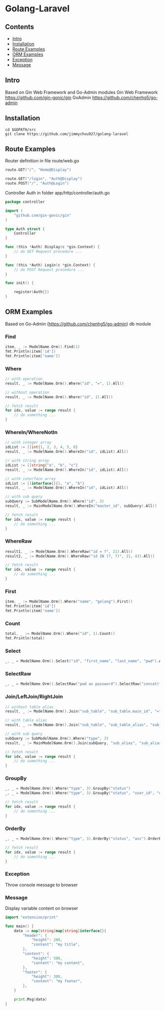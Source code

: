 # Golang-Laravel

## Contents

- [Intro](#intro)
- [Installation](#installation)
- [Route Examples](#route-examples)
- [ORM Examples](#orm-examples)
- [Exception](#exception)
- [Message](#message)

## Intro
Based on Gin Web Framework and Go-Admin modules
Gin Web Framework https://github.com/gin-gonic/gin
GoAdmin https://github.com/chenhg5/go-admin

## Installation
```
cd $GOPATH/src
git clone https://github.com/jimmychou927/golang-laravel
```

## Route Examples
Router definition in file route/web.go
```go
route.GET("/", "Home@Display")

route.GET("/login", "Auth@Display")
route.POST("/", "Auth@Login")
```
Controller Auth in folder app/http/controller/auth.go
```go
package controller

import (
	"github.com/gin-gonic/gin"
)

type Auth struct {
	Controller
}

func (this *Auth) Display(c *gin.Context) {
    // do GET Request procedure ...
}

func (this *Auth) Login(c *gin.Context) {
    // do POST Request procedure ...
}

func init() {

	register(Auth{})
}
```

## ORM Examples
Based on Go-Admin (https://github.com/chenhg5/go-admin) db module
### Find
```go
item, _ := ModelName.Orm().Find(1)
fmt.Println(item['id'])
fmt.Println(item['name'])
```

### Where
```go
// with operation
result, _ := ModelName.Orm().Where("id", "=", 1).All()

// without operation
result, _ := ModelName.Orm().Where("id", 1).All()

// fetch result
for idx, value := range result {
    // do something ...
}
```

### WhereIn/WhereNotIn
```go
// with integer array
idList := []int{1, 2, 3, 4, 5, 6}
result, _ := ModelName.Orm().WhereIn("id", idList).All()

// with string array
idList := []string{"a", "b", "c"}
result, _ := ModelName.Orm().WhereIn("id", idList).All()

// with interface array
idList := []interface{}{1, "a", "b"}
result, _ := ModelName.Orm().WhereIn("id", idList).All()

// with sub query
subQuery := SubModelName.Orm().Where("id", 3)
result, _ := MainModelName.Orm().WhereIn("master_id", subQuery).All()

// fetch result
for idx, value := range result {
    // do something ...
}
```

### WhereRaw
```go
result1, _ := ModelName.Orm().WhereRaw("id = ?", 21).All()
result2, _ := ModelName.Orm().WhereRaw("id IN (?, ?)", 21, 43).All()

// fetch result
for idx, value := range result {
    // do something ...
}
```

### First
```go
item, _ := ModelName.Orm().Where("name", "golang").First()
fmt.Println(item['id'])
fmt.Println(item['name'])
```

### Count
```go
total, _ := ModelName.Orm().Where("id", 1).Count()
fmt.Println(total)
```

### Select
```go
_, _ = ModelName.Orm().Select("id", "first_name", "last_name", "pwd").All()
```

### SelectRaw
```go
_, _ = ModelName.Orm().SelectRaw("pwd as password").SelectRaw("concat(first_name, ' ', last_name) as name").All()
```

### Join/LeftJoin/RightJoin
```go
// without table alias
result, _ := ModelName.Orm().Join("sub_table", "sub_table.main_id", "=", "main_table.id").All()

// with table alias
result, _ := ModelName.Orm().Join("sub_table", "sub_table_alias", "sub_table_alias.main_id", "=", "main_table.id").All()

// with sub query
subQuery := SubModelName.Orm().Where("type", 3)
result, _ := MainModelName.Orm().Join(subQuery, "sub_alias", "sub_alias.main_id", "=", "main_model.id")

// fetch result
for idx, value := range result {
    // do something ...
}
```

### GroupBy
```go
_, _ = ModelName.Orm().Where("type", 3).GroupBy("status")
_, _ = ModelName.Orm().Where("type", 3).GroupBy("status", "user_id", "date")

// fetch result
for idx, value := range result {
    // do something ...
}
```

### OrderBy
```go
_, _ = ModelName.Orm().Where("type", 3).OrderBy("status", "asc").OrderBy("user_id", "desc").OrderBy("date", "desc")

// fetch result
for idx, value := range result {
    // do something ...
}
```

### Exception
Throw console message to browser

### Message
Display variable content on browser
```go
import "extension/print"

func main() {
    data := map[string]map[string]interface{}{
        "header": {
            "height": 200,
            "content": "my title",
        },
        "content": {
            "height": 500,
            "content": "my content",
        },
        "footer": {
            "height": 300,
            "content": "my footer",
        },
    }

    print.Msg(data)
}
```
